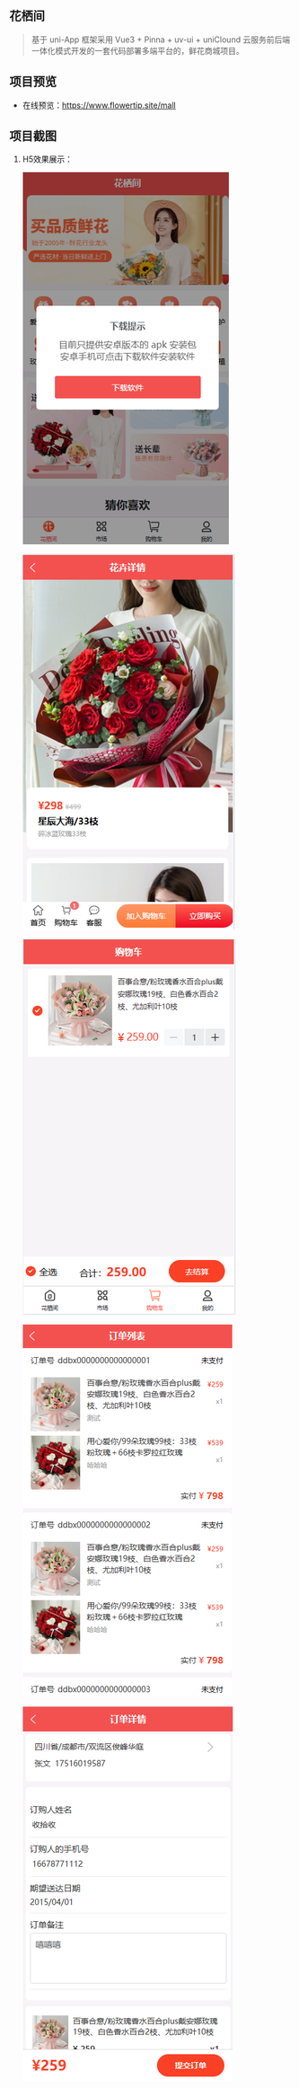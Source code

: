 ## 花栖间
> 基于 uni-App 框架采用 Vue3 + Pinna + uv-ui + uniClound 云服务前后端一体化模式开发的一套代码部署多端平台的，鲜花商城项目。

## 项目预览
  - 在线预览：https://www.flowertip.site/mall

## 项目截图

1. H5效果展示：

    ![首页](docs/image.png)

    ![商品详情](docs/detail.png)

    ![购物车](docs/cart.png)

    ![订单列表](docs/order.png)

    ![订单详情](docs/orderDetail.png)